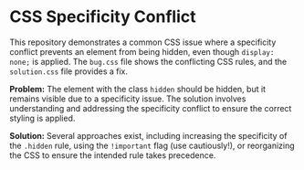 # CSS Specificity Conflict

This repository demonstrates a common CSS issue where a specificity conflict prevents an element from being hidden, even though `display: none;` is applied.  The `bug.css` file shows the conflicting CSS rules, and the `solution.css` file provides a fix.

**Problem:** The element with the class `hidden` should be hidden, but it remains visible due to a specificity issue.  The solution involves understanding and addressing the specificity conflict to ensure the correct styling is applied.

**Solution:**  Several approaches exist, including increasing the specificity of the `.hidden` rule, using the `!important` flag (use cautiously!), or reorganizing the CSS to ensure the intended rule takes precedence.